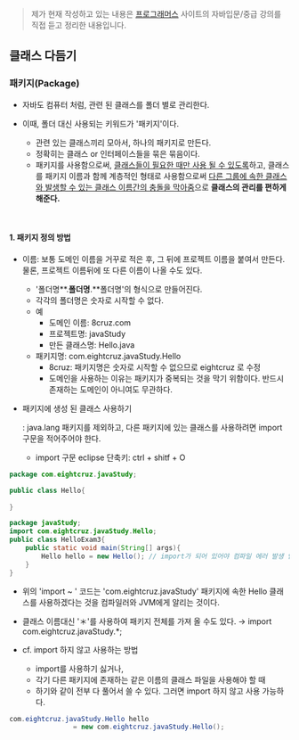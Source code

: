 > 제가 현재 작성하고 있는 내용은  [프로그래머스]( https://programmers.co.kr/learn ) 사이트의 자바입문/중급 강의를 직접 듣고 정리한 내용입니다.



## 클래스 다듬기

### 패키지(Package)

- 자바도 컴퓨터 처럼, 관련 된 클래스를 폴더 별로 관리한다.

- 이때, 폴더 대신 사용되는 키워드가 '패키지'이다.

  - 관련 있는 클래스끼리 모아서, 하나의 패키지로 만든다.
  - 정확히는 클래스 or 인터페이스들을 묶은 묶음이다.
  - 패키지를 사용함으로써, <u>클래스들이 필요한 때만 사용 될 수 있도록</u>하고, 클래스를 패키지 이름과 함께 계층적인 형태로 사용함으로써 <u>다른 그룹에 속한 클래스와 발생할 수 있는 클래스 이름간의 충돌을 막아줌</u>으로 **클래스의 관리를 편하게 해준다.**

  ​    

#### 1. 패키지 정의 방법

- 이름: 보통 도메인 이름을 거꾸로 적은 후, 그 뒤에 프로젝트 이름을 붙여서 만든다. 물론, 프로젝트 이름뒤에 또 다른 이름이 나올 수도 있다.

  - '폴더명**.**폴더명**.**폴더명'의 형식으로 만들어진다.
  - 각각의 폴더명은 숫자로 시작할 수 없다.
  - 예
    - 도메인 이름: 8cruz.com
    - 프로젝트명: javaStudy
    - 만든 클래스명: Hello.java
  - 패키지명: com.eightcruz.javaStudy.Hello
    - 8cruz: 패키지명은 숫자로 시작할 수 없으므로 eightcruz 로 수정
    - 도메인을 사용하는 이유는 패키지가 중복되는 것을 막기 위함이다. 반드시 존재하는 도메인이 아니여도 무관하다.

- 패키지에 생성 된 클래스 사용하기  

  : java.lang 패키지를 제외하고, 다른 패키지에 있는 클래스를 사용하려면 import 구문을 적어주어야 한다.

  - import 구문 eclipse 단축키: ctrl + shitf + O

```java
package com.eightcruz.javaStudy;

public class Hello{
    
}
```

```java
package javaStudy;
import com.eightcruz.javaStudy.Hello;
public class HelloExam3{
    public static void main(String[] args){
        Hello hello = new Hello(); // import가 되어 있어야 컴파일 에러 발생 안함
    }
}
```

- 위의 'import ~ ' 코드는 'com.eightcruz.javaStudy' 패키지에 속한 Hello 클래스를 사용하겠다는 것을 컴파일러와 JVM에게 알리는 것이다. 
- 클래스 이름대신 '＊'를 사용하여 패키지 전체를 가져 올 수도 있다. → import com.eightcruz.javaStudy.*;

- cf. import 하지 않고 사용하는 방법
  - import를 사용하기 싫거나,
  - 각기 다른 패키지에 존재하는 같은 이름의 클래스 파일을 사용해야 할 때
  - 하기와 같이 전부 다 풀어서 쓸 수 있다. 그러면 import 하지 않고 사용 가능하다.

```java
com.eightcruz.javaStudy.Hello hello 
				= new com.eightcruz.javaStudy.Hello();
```



